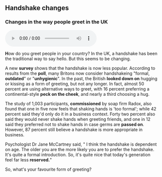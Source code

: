 ## Handshake changes 
### Changes in the way people greet in the UK
<audio src="audio.mp3" controls preload></audio>


**H**ow  do you greet people in your country? In the UK, a handshake has been the traditional way to say hello. But this seems to be changing.

A new **survey** shows that the handshake is now less popular. According to results from the **poll**, many Britons now consider handshakeing "formal, **outdated**" or "**unhygienic**". In the past, the British **looked down on** hugging or kissing as a form of greeting, but not any longer. In fact, almost 50 percent are using alternative ways to greet, with 16 percent preferring a continental-style **peck on the cheek**, and nearly a third choosing a hug.

The study of 1,003 participants, **commissioned** by soap firm Radox, also found that one in five now feels that shaking hands is 'too formal'; while 42 percent said they'd only do it in a business context. Forty two percent also said they would never shake hands when greeting friends, and one in 12 said they preferred not to shake hands in case germs are **passed on**. However, 87 percent still believe a handshake is more appropriate in business.

Psychologist Dr Jane McCartney said, " I think the handshake is dependent on age. The older you are the more likely you are to prefer the handshake. It's quite a formal introduction. So, it's quite nice that today's generation feel far less **reserved.**"

So, what's your favourite form of greeting?
